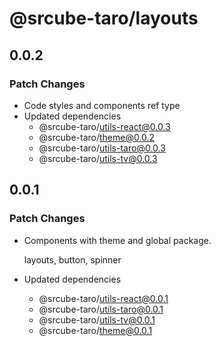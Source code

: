 # @srcube-taro/layouts

## 0.0.2

### Patch Changes

- Code styles and components ref type
- Updated dependencies
  - @srcube-taro/utils-react@0.0.3
  - @srcube-taro/theme@0.0.2
  - @srcube-taro/utils-taro@0.0.3
  - @srcube-taro/utils-tv@0.0.3

## 0.0.1

### Patch Changes

- Components with theme and global package.

  layouts, button, spinner

- Updated dependencies
  - @srcube-taro/utils-react@0.0.1
  - @srcube-taro/utils-taro@0.0.1
  - @srcube-taro/utils-tv@0.0.1
  - @srcube-taro/theme@0.0.1
